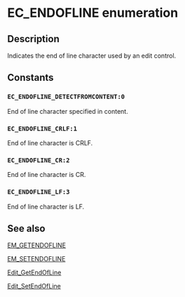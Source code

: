 # EC_ENDOFLINE enumeration

## Description

Indicates the end of line character used by an edit control.

## Constants

### `EC_ENDOFLINE_DETECTFROMCONTENT:0`

End of line character specified in content.

### `EC_ENDOFLINE_CRLF:1`

End of line character is CRLF.

### `EC_ENDOFLINE_CR:2`

End of line character is CR.

### `EC_ENDOFLINE_LF:3`

End of line character is LF.

## See also

[EM_GETENDOFLINE](https://learn.microsoft.com/windows/desktop/controls/em-getendofline)

[EM_SETENDOFLINE](https://learn.microsoft.com/windows/desktop/controls/em-setendofline)

[Edit_GetEndOfLine](https://learn.microsoft.com/windows/desktop/api/commctrl/nf-commctrl-edit_getendofline)

[Edit_SetEndOfLine](https://learn.microsoft.com/windows/desktop/api/commctrl/nf-commctrl-edit_setendofline)
